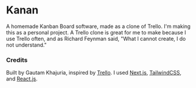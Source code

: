 # Kanan

A homemade Kanban Board software, made as a clone of Trello. I'm making this as a personal project. A Trello clone is great for me to make because I use Trello often, and as Richard Feynman said, "What I cannot create, I do not understand."

### Credits
Built by Gautam Khajuria, inspired by [Trello](https://www.trello.com). I used [Next.js](http://nextjs.org), [TailwindCSS](http://tailwindcss.com), and [React.js](http://reactjs.org).